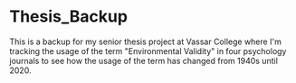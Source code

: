 # Thesis_Backup
This is a backup for my senior thesis project at Vassar College where I'm tracking the usage of the term "Environmental Validity" in four psychology journals to see how the usage of the term has changed from 1940s until 2020.
